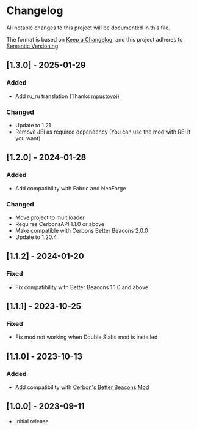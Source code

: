 # Changelog

All notable changes to this project will be documented in this file.

The format is based on [Keep a Changelog](https://keepachangelog.com/en/1.0.0/),
and this project adheres to [Semantic Versioning](https://semver.org/spec/v2.0.0.html).

## [1.3.0] - 2025-01-29

### Added

- Add ru_ru translation (Thanks [mpustovoi](https://github.com/mpustovoi))

### Changed

- Update to 1.21
- Remove JEI as required dependency (You can use the mod with REI if you want)

## [1.2.0] - 2024-01-28

### Added

- Add compatibility with Fabric and NeoForge

### Changed

- Move project to multiloader
- Requires CerbonsAPI 1.1.0 or above
- Make compatible with Cerbons Better Beacons 2.0.0
- Update to 1.20.4

## [1.1.2] - 2024-01-20

### Fixed

- Fix compatibility with Better Beacons 1.1.0 and above

## [1.1.1] - 2023-10-25

### Fixed

- Fix mod not working when Double Slabs mod is installed

## [1.1.0] - 2023-10-13

### Added

- Add compatibility with [Cerbon's Better Beacons Mod](https://www.curseforge.com/minecraft/mc-mods/cerbons-better-beacons-forge)

## [1.0.0] - 2023-09-11

- Initial release